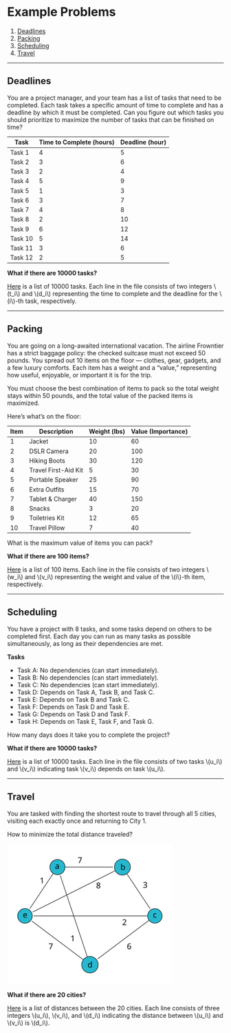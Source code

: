 <script>
window.MathJax = {
  tex: {
    inlineMath: [['$', '$'], ['\\(', '\\)']],
    displayMath: [['$$', '$$'], ['\\[', '\\]']]
  }
};
</script>
<script type="text/javascript" async
  src="https://cdn.jsdelivr.net/npm/mathjax@3/es5/tex-mml-chtml.js">
</script>

# Example Problems

1. [Deadlines](#deadlines)
2. [Packing](#packing)
3. [Scheduling](#scheduling)
4. [Travel](#travel)

---

## Deadlines

You are a project manager, and your team has a list of tasks that need to be completed.  Each task takes a specific amount of time to complete and has a deadline by which it must be completed.  Can you figure out which tasks you should prioritize to maximize the number of tasks that can be finished on time?

| Task   | Time to Complete (hours) | Deadline (hour) |
|--------|--------------------------|-----------------|
| Task 1 | 4                        | 5               |
| Task 2 | 3                        | 6               |
| Task 3 | 2                        | 4               |
| Task 4 | 5                        | 9               |
| Task 5 | 1                        | 3               |
| Task 6 | 3                        | 7               |
| Task 7 | 4                        | 8               |
| Task 8 | 2                        | 10              |
| Task 9 | 6                        | 12              |
| Task 10| 5                        | 14              |
| Task 11| 3                        | 6               |
| Task 12| 2                        | 5               |

**What if there are 10000 tasks?**

[Here](examples/deadlines.in) is a list of 10000 tasks. Each line in the file consists of two integers \\(t_i\\) and \\(d_i\\) representing the time to complete and the deadline for the \\(i\\)-th task, respectively.

---

## Packing

You are going on a long-awaited international vacation. The airline Frowntier has a strict baggage policy: the checked suitcase must not exceed 50 pounds. You spread out 10 items on the floor — clothes, gear, gadgets, and a few luxury comforts. Each item has a weight and a “value,” representing how useful, enjoyable, or important it is for the trip.

You must choose the best combination of items to pack so the total weight stays within 50 pounds, and the total value of the packed items is maximized.

Here’s what’s on the floor:


| Item | Description            | Weight (lbs)  | Value (Importance)   |
|------|------------------------|---------------|----------------------|
| 1    | Jacket                 | 10            | 60                   |
| 2    | DSLR Camera            | 20            | 100                  |
| 3    | Hiking Boots           | 30            | 120                  |
| 4    | Travel First-Aid Kit   | 5             | 30                   |
| 5    | Portable Speaker       | 25            | 90                   |
| 6    | Extra Outfits          | 15            | 70                   |
| 7    | Tablet & Charger       | 40            | 150                  |
| 8    | Snacks                 | 3             | 20                   |
| 9    | Toiletries Kit         | 12            | 65                   |
| 10   | Travel Pillow          | 7             | 40                   |

What is the maximum value of items you can pack?

**What if there are 100 items?**

[Here](examples/packing.in) is a list of 100 items.  Each line in the file consists of two integers \\(w_i\\) and \\(v_i\\) representing the weight and value of the \\(i\\)-th item, respectively.

---

## Scheduling

You have a project with 8 tasks, and some tasks depend on others to be completed first.  Each day you can run as many tasks as possible simultaneously, as long as their dependencies are met.

**Tasks**

- Task A: No dependencies (can start immediately).
- Task B: No dependencies (can start immediately).
- Task C: No dependencies (can start immediately).
- Task D: Depends on Task A, Task B, and Task C.
- Task E: Depends on Task B and Task C.
- Task F: Depends on Task D and Task E.
- Task G: Depends on Task D and Task F.
- Task H: Depends on Task E, Task F, and Task G.

How many days does it take you to complete the project?

**What if there are 10000 tasks?**

[Here](examples/scheduling.in) is a list of 10000 tasks.  Each line in the file consists of two tasks \\(u_i\\) and \\(v_i\\) indicating task \\(v_i\\) depends on task \\(u_i\\).

---

## Travel

You are tasked with finding the shortest route to travel through all 5 cities, visiting each exactly once and returning to City 1. 


How to minimize the total distance traveled?

![TSP](./tsp.svg)

**What if there are 20 cities?**

[Here](examples/travel.in) is a list of distances between the 20 cities.  Each line consists of three integers \\(u_i\\), \\(v_i\\), and \\(d_i\\) indicating the distance between \\(u_i\\) and \\(v_i\\) is \\(d_i\\).
